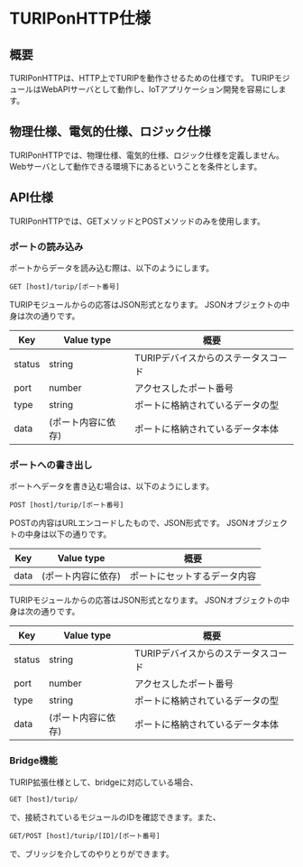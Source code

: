 # TURIPonHTTP仕様

## 概要

TURIPonHTTPは、HTTP上でTURIPを動作させるための仕様です。
TURIPモジュールはWebAPIサーバとして動作し、IoTアプリケーション開発を容易にします。

## 物理仕様、電気的仕様、ロジック仕様

TURIPonHTTPでは、物理仕様、電気的仕様、ロジック仕様を定義しません。
Webサーバとして動作できる環境下にあるということを条件とします。

## API仕様

TURIPonHTTPでは、GETメソッドとPOSTメソッドのみを使用します。

### ポートの読み込み

ポートからデータを読み込む際は、以下のようにします。

`GET [host]/turip/[ポート番号]`

TURIPモジュールからの応答はJSON形式となります。
JSONオブジェクトの中身は次の通りです。

Key    | Value type         | 概要
-------|--------------------|------------------------------------
status | string             | TURIPデバイスからのステータスコード
port   | number             | アクセスしたポート番号
type   | string             | ポートに格納されているデータの型
data   | (ポート内容に依存)     | ポートに格納されているデータ本体

### ポートへの書き出し

ポートへデータを書き込む場合は、以下のようにします。

`POST [host]/turip/[ポート番号]`

POSTの内容はURLエンコードしたもので、JSON形式です。
JSONオブジェクトの中身は以下の通りです。

Key  | Value type         | 概要
-----|--------------------|-----------------------------
data | (ポート内容に依存)     | ポートにセットするデータ内容

TURIPモジュールからの応答はJSON形式となります。
JSONオブジェクトの中身は次の通りです。

Key    | Value type         | 概要
-------|--------------------|------------------------------------
status | string             | TURIPデバイスからのステータスコード
port   | number             | アクセスしたポート番号
type   | string             | ポートに格納されているデータの型
data   | (ポート内容に依存)     | ポートに格納されているデータ本体

### Bridge機能

TURIP拡張仕様として、bridgeに対応している場合、

`GET [host]/turip/`

で、接続されているモジュールのIDを確認できます。また、

`GET/POST [host]/turip/[ID]/[ポート番号]`

で、ブリッジを介してのやりとりができます。
